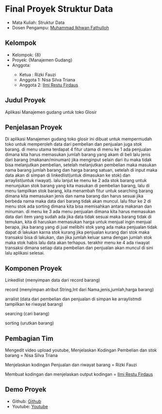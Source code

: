 # Final Proyek Struktur Data
<ul>
  <li>Mata Kuliah: Struktur Data</li>
  <li>Dosen Pengampu: <a href="https://github.com/Muhammad-Ikhwan-Fathulloh">Muhammad Ikhwan Fathulloh</a></li>
</ul>

## Kelompok
<ul>
  <li>Kelompok: {8}</li>
  <li>Proyek: {Manajemen Gudang}</li>
  <li>Anggota:</li>
             
  <ul>
    <li>Ketua    : Rizki Fauzi</a></li>
    <li>Anggota 1: Nisa Silva Triana</a></li>
    <li>Anggota 2: <a href="https://github.com/Ilmi-Restu-Firdaus">Ilmi Restu Firdaus</a></li>
  </ul>
</ul>

## Judul Proyek
<p>Aplikasi Manajemen gudang untuk toko Glosir</p>

## Penjelasan Proyek
<p>Di aplikasi Manajemen gudang toko glosir ini dibuat untuk mempermudah toko untuk memperoleh data dari pembelian dan penjualan juga stok barang.
di menu utama terdapat 4 fitur utama di menu ke 1 ada penjualan dimana kita harus memasukan jumlah barang yang akam di beli lalu jenis dari barang (makanan/minuman) jika menginput selain dari itu maka tidak bisa melanjutkan pembelian, setelah melanjutkan pembelian maka masukan nama barang jumlah barang dan harga barang satuan, setelah di input maka data akan di simpan di linkedlist(untuk dimasukan ke stok) dan arraylist(untuk riwayat). lalu lanjut ke menu ke 2 ada stok barang untuk menunjukan stok barang yang kita masukan di pembelian barang, lalu di menu tampilkan stok barang, kita menambah fitur untuk searching barang dimana kita memasukan jenis dan nama barang dan harus sesuai jika berbeda nama maka data dari barang tidak akan muncul. lalu fitur ke 2 di menu stok ada sorting dimana kita bisa memisahkan antara makanan dan minuman. di menu ke 3 ada menu penjualan dimana kita harus memasukan data dari item yang sudah ada jika data tidak sesuai maka barang tidak di temukan, kita di haruskan memasukan harga untuk menjual ingin menjual berapa, jika barang yang di jual melibihi stok yang ada maka penjualan tidak dapat di lakukan karna stok kurang jika penjualan kurang dari stok maka transaksi bisa di lakukan, dan jika jumlah keluar sama dengan jumlah stok maka stok habis lalu data akan terhapus. terakhir menu ke 4 ada riwayat transaksi dimana setiap data pembelian dan penjualan akan muncul di sini lalu aplikasi selesai.
  
  
## Komponen Proyek 
<p>Linkedlist (menyimpan data dari record barang)</p>
<p>record (menyimpan atribut String,Int dari Nama,jenis,jumlah,harga barang)</p>
<p>arralist (data dari pembelian dan penjualan di simpan ke arraylistmdi tampilkan ke riwayat barang)</p>
<p>searcing (cari barang)</p>
<p>sorting (urutkan barang)</p>

## Pembagian Tim
<p>Mengedit video upload youtube, Menjelaskan Kodingan Pembelian dan stok barang    = Nisa Silva Triana<p> 
<p>Menjelaskan kodingan Penjualan dan riwayat barang = Rizki Fauzi<p>
<p>Membuat kodingan dan menjelaskan output kodingan  = <a href="https://github.com/Ilmi-Restu-Firdaus">Ilmi Restu Firdaus</a></li>

## Demo Proyek
<ul>
  <li>Github: <a href="https://github.com/Ilmi-Restu-Firdaus/Struktur-data-UAS/blob/main/KODIGAN_UAS_SD.java">Github</a></li>
  <li>Youtube: <a href="">Youtube</a></li>
</ul>
